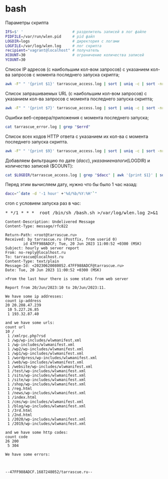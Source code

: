 # bash

Параметры скрипта

```bash
IFS=$' '                      # разделитель записей в лог файле
PIDFILE=/var/run/wlen.pid     # pid файл
LOGDIR=logs                   # директория с логами
LOGFILE=/var/log/wlen.log     # лог скрипта
recipient="vagrant@localhost" # получатель
XCOUNT=30                     # ограничение количества записей
YCOUNT=30      
```

Список IP адресов (с наибольшим кол-вом запросов) с указанием кол-ва запросов c момента последнего запуска скрипта;
```bash
awk -F" " '{print $1}' tarrascue_access.log | sort | uniq -c | sort -nr | head -20
```

Список запрашиваемых URL (с наибольшим кол-вом запросов) с указанием кол-ва запросов c момента последнего запуска скрипта;
```bash
awk -F" " '{print $7}' tarrascue_access.log | sort | uniq -c | sort -nr | head -20
```
Ошибки веб-сервера/приложения c момента последнего запуска;
```bash
cat tarrascue_error.log | grep "$errd"
```
Список всех кодов HTTP ответа с указанием их кол-ва с момента последнего запуска скрипта.
```bash
awk -F" " '{print $9}' tarrascue_access.log | sort | uniq -c | sort -nr
```
Добавляем фильтрацию по дате ($dacc), указание на логи ($LOGDIR) и количество записей ($COUNT):

```bash
cat $LOGDIR/tarrascue_access.log | grep "$dacc" | awk '{print $1}' | sort | uniq -c | sort -nr | head -$COUNT
```

Перед этим вычисляем дату, нужно что бы было 1 час назад:

```bash
dacc="`date -d '-1 hour' +'%d/%b/%Y:%H'`"
```
cron с условием запуска раз в час:
<pre>
* */1 * * *  root /bin/sh /bash.sh >/var/log/wlen.log 2>&1
</pre>

```
Content-Description: Undelivered Message
Content-Type: message/rfc822

Return-Path: <root@tarrascue.ru>
Received: by tarrascue.ru (Postfix, from userid 0)
        id 47FF988ADCF; Tue, 20 Jun 2023 11:00:52 +0300 (MSK)
Subject: hourly web server report
From: no-reply@localhost.ru
To: tarrascue@localhost.ru
Content-Type: text/plain
Message-Id: <20230620080052.47FF988ADCF@tarrascue.ru>
Date: Tue, 20 Jun 2023 11:00:52 +0300 (MSK)

>From the last hour there is some stats from web server

Report from 20/Jun/2023:10 to 20/Jun/2023:11.

We have some ip addresses:
count ip-address
20 20.208.47.239
 10 5.227.26.85
 1 193.32.87.40

and we have some urls:
count url
10 /
 1 /xmlrpc.php?rsd
 1 /wp/wp-includes/wlwmanifest.xml
 1 /wp-includes/wlwmanifest.xml
 1 /wp2/wp-includes/wlwmanifest.xml
 1 /wp1/wp-includes/wlwmanifest.xml
 1 /wordpress/wp-includes/wlwmanifest.xml
 1 /web/wp-includes/wlwmanifest.xml
 1 /website/wp-includes/wlwmanifest.xml
 1 /test/wp-includes/wlwmanifest.xml
 1 /sito/wp-includes/wlwmanifest.xml
 1 /site/wp-includes/wlwmanifest.xml
 1 /shop/wp-includes/wlwmanifest.xml
 1 /reg.html
 1 /news/wp-includes/wlwmanifest.xml
 1 /index.html
 1 /cms/wp-includes/wlwmanifest.xml
 1 /blog/wp-includes/wlwmanifest.xml
 1 /3rd.html
 1 /2nd.html
 1 /2020/wp-includes/wlwmanifest.xml
 1 /2019/wp-includes/wlwmanifest.xml

and we have some http codes:
count code
26 200
 5 304

We have some errors:



--47FF988ADCF.1687248052/tarrascue.ru--
```
